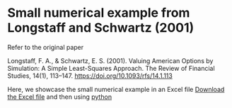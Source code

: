 # Small numerical example from Longstaff and Schwartz (2001)

Refer to the original paper

Longstaff, F. A., & Schwartz, E. S. (2001). Valuing American Options by Simulation: A Simple Least-Squares Approach. The Review of Financial Studies, 14(1), 113–147. https://doi.org/10.1093/rfs/14.1.113 

Here, we showcase the small numerical example in an Excel file [Download the Excel file](https://github.com/pletourneau-lsmc/SUPER_LSMC/blob/main/LSMC/Small_Example/L-S_small_example.xlsx)
and then using [python](https://github.com/pletourneau-lsmc/SUPER_LSMC/blob/main/LSMC/Small_Example/L-S_small_example.ipynb)
